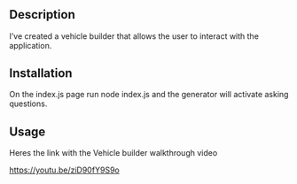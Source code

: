 # <Vehicle Builder>

## Description

I’ve created a vehicle builder that allows the user to interact with the application.


## Installation

On the index.js page run node index.js and the generator will activate asking questions.

## Usage

Heres the link with the Vehicle builder walkthrough video 
 
 
https://youtu.be/ziD90fY9S9o
